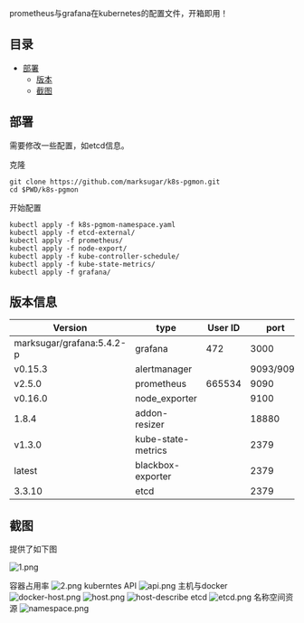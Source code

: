 prometheus与grafana在kubernetes的配置文件，开箱即用！

## 目录

- [部署](#部署)
  - [版本](#版本信息)
  - [截图](#截图)



## 部署

需要修改一些配置，如etcd信息。

克隆
```
git clone https://github.com/marksugar/k8s-pgmon.git
cd $PWD/k8s-pgmon
```
开始配置
```
kubectl apply -f k8s-pgmom-namespace.yaml 
kubectl apply -f etcd-external/
kubectl apply -f prometheus/
kubectl apply -f node-export/
kubectl apply -f kube-controller-schedule/
kubectl apply -f kube-state-metrics/
kubectl apply -f grafana/
```

## 版本信息

| Version     | type                | User ID | port      |
| ----------- | --------------------| ------- | --------- |
| marksugar/grafana:5.4.2-p      | grafana             | 472     | 3000      |
| v0.15.3     | alertmanager        |         | 9093/9094 |
| v2.5.0      | prometheus          | 665534  | 9090      |
| v0.16.0     | node_exporter       |         | 9100      |
| 1.8.4       | addon-resizer       |         | 18880     |
| v1.3.0      | kube-state-metrics  |         | 2379      |
| latest      | blackbox-exporter   |         | 2379      |
| 3.3.10      | etcd                |         | 2379      |

## 截图

提供了如下图

![1.png](https://raw.githubusercontent.com/marksugar/k8s-pgmon/master/Dashboard/image/1.png)

容器占用率
![2.png](https://raw.githubusercontent.com/marksugar/k8s-pgmon/master/Dashboard/image/2.png)
kuberntes API
![api.png](https://raw.githubusercontent.com/marksugar/k8s-pgmon/master/Dashboard/image/api.png)
主机与docker
![docker-host.png](https://raw.githubusercontent.com/marksugar/k8s-pgmon/master/Dashboard/image/docker-host.png)
![host.png](https://raw.githubusercontent.com/marksugar/k8s-pgmon/master/Dashboard/image/host.png)
![host-describe](https://raw.githubusercontent.com/marksugar/k8s-pgmon/master/Dashboard/image/host-describe.png)
etcd
![etcd.png](https://raw.githubusercontent.com/marksugar/k8s-pgmon/master/Dashboard/image/etcd.png)
名称空间资源
![namespace.png](https://raw.githubusercontent.com/marksugar/k8s-pgmon/master/Dashboard/image/namespace.png)
